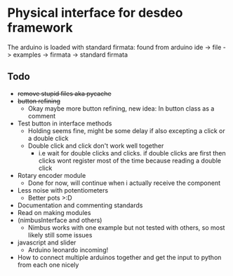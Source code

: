 # Physical interface for desdeo framework

The arduino is loaded with standard firmata: found from arduino ide -> file -> examples -> firmata -> standard firmata

## Todo
* <s>remove stupid files aka pycache</s>
* <s>button refining</s>
    * Okay maybe more button refining, new idea: In button class as a comment
* Test button in interface methods
    * Holding seems fine, might be some delay if also excepting a click or a double click
    * Double click and click don't work well together
        * i.e wait for double clicks and clicks. if double clicks are first then clicks wont register most of the time because reading a double click
* Rotary encoder module
    * Done for now, will continue when i actually receive the component
* Less noise with potentiometers
    * Better pots >:D
* Documentation and commenting standards
* Read on making modules
* (nimbusInterface and others)
    * Nimbus works with one example but not tested with others, so most likely still some issues
* javascript and slider
    * Arduino leonardo incoming!
* How to connect multiple arduinos together and get the input to python from each one nicely